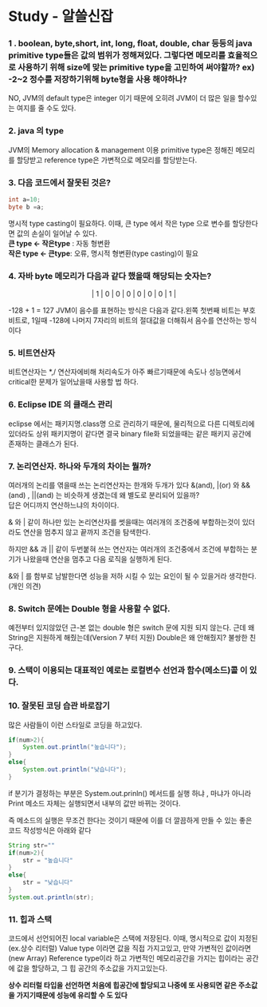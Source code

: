 # Study - 알쓸신잡

### 1 . boolean, byte,short, int, long, float, double, char 등등의 java primitive type들은 값의 범위가 정해져있다. 그렇다면 메모리를 효율적으로 사용하기 위해 size에 맞는 primitive type을 고민하여 써야할까? ex) -2~2 정수를 저장하기위해 byte형을 사용 해야하나?

NO, JVM의 default type은 integer 이기 때문에 오히려 JVM이 더 많은 일을 할수있는 여지를 줄 수도 있다.
  


### 2. java 의 type
JVM의 Memory allocation & management 이용 primitive type은 정해진 메모리를 할당받고 reference type은 가변적으로 메모리를 할당받는다.



### 3. 다음 코드에서 잘못된 것은?
```java
int a=10;
byte b =a;
```

명시적 type casting이 필요하다. 이때, 큰 type 에서 작은 type 으로 변수를 할당한다면 값의 손실이 일어날 수 있다.  
**큰 type <- 작은type** : 자동 형변환  
**작은 type <- 큰type**: 오류, 명시적 형변환(type casting)이 필요


### 4. 자바 byte 메모리가 다음과 같다 했을때 해당되는 숫자는?  
<center>| 1 | 0 | 0 | 0 | 0 | 0 | 0 | 1 | </center>

-128 + 1 = 127  JVM이 음수를 표현하는 방식은 다음과 같다.왼쪽 첫번째 비트는 부호비트로, 1일때 -128에 나머지 7자리의 비트의 절대값을 더해줘서 음수를 연산하는 방식이다


### 5. 비트연산자

비트연산자는 *,/ 연산자에비해 처리속도가 아주 빠르기때문에 속도나 성능면에서 critical한 문제가 일어났을때 사용할 법 하다.

### 6. Eclipse IDE 의 클래스 관리
eclipse 에서는 패키지명.class명 으로 관리하기 때문에, 물리적으로 다른 디렉토리에 있더라도 상위 패키지명이 같다면 결국 binary file화 되었을때는 같은 패키지 공간에 존재하는 클래스가 된다.



### 7. 논리연산자. 하나와 두개의 차이는 뭘까?
여러개의 논리를 엮을때 쓰는 논리연산자는 한개와 두개가 있다  &(and), |(or) 와 &&(and) , ||(and) 는 비슷하게 생겼는데 왜 별도로 분리되어 있을까?  
답은 어디까지 연산하느냐의 차이이다.  

& 와 | 같이 하나만 있는 논리연산자를 썻을때는 여러개의 조건중에 부합하는것이 있더라도 연산을 멈추지 않고 끝까지 조건을 탐색한다.  

하지만 && 과 || 같이 두번붙혀 쓰는 연산자는 여러개의 조건중에서 조건에 부합하는 분기가 나왔을때 연산을 멈추고 다음 로직을 실행하게 된다.

&와 | 를 함부로 남발한다면 성능을 저하 시킬 수 있는 요인이 될 수 있을거라 생각한다.(개인 의견)


### 8. Switch 문에는 Double 형을 사용할 수 없다.
예전부터 있지않았던 근-본 없는 double 형은 switch 문에 지원 되지 않는다.
근데 왜 String은 지원하게 해줬는데(Version 7 부터 지원) Double은 왜 안해줬지? 불쌍한 친구다.

### 9. 스택이 이용되는 대표적인 예로는 로컬변수 선언과 함수(메소드)콜 이 있다.



### 10. 잘못된 코딩 습관 바로잡기
많은 사람들이 이런 스타일로 코딩을 하고있다.
```java
if(num>2){
    System.out.println("높습니다");
}
else{
    System.out.println("낮습니다");
}
```
if 분기가 결정하는 부분은 System.out.prinln() 메서드를 실행 하냐 , 마냐가 아니라 Print 메소드 자체는 실행되면서 내부의 값만 바뀌는 것이다.  

즉 메소드의 실행은 무조건 한다는 것이기 때문에 이를 더 깔끔하게 만들 수 있는 좋은 코드 작성방식은 아래와 같다
```java
String str=""
if(num>2){
    str = "높습니다"
}
else{
    str = "낮습니다"
}
System.out.println(str);
```

### 11. 힙과 스택
코드에서 선언되어진 local variable은 스택에 저장된다. 이때, 명시적으로 값이 지정된(ex.상수 리터럴) Value type 이라면 값을 직접 가지고있고, 만약 가변적인 값이라면(new Array) Reference type이라 하고 가변적인 메모리공간을 가지는
힙이라는 공간에 값을 할당하고, 그 힙 공간의 주소값을 가지고있는다.

**상수 리터럴 타입을 선언하면 처음에 힙공간에 할당되고 나중에 또 사용되면
같은 주소값을 가지기때문에 성능에 유리할 수 도 있다** 